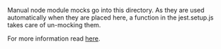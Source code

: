Manual node module mocks go into this directory. As they are used automatically when they are placed here, a function in the jest.setup.js takes care of un-mocking them. 

For more information read [here](https://jestjs.io/docs/en/manual-mocks#mocking-node-modules).
